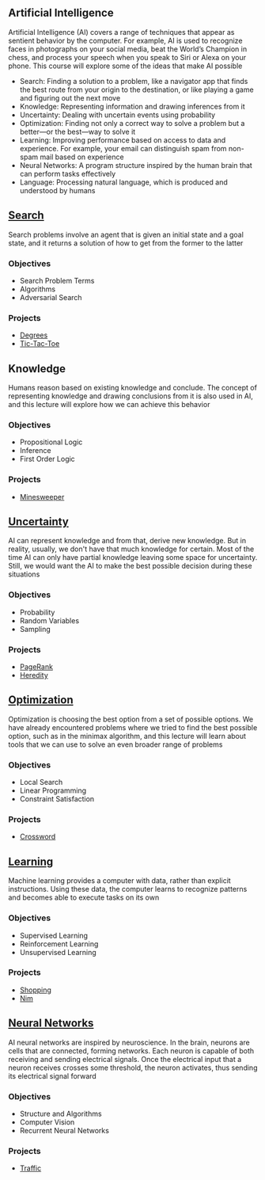## Artificial Intelligence

Artificial Intelligence (AI) covers a range of techniques that appear as sentient behavior by the computer. For example, AI is used to recognize faces in photographs on your social media, beat the World’s Champion in chess, and process your speech when you speak to Siri or Alexa on your phone. This course will explore some of the ideas that make AI possible

* Search: Finding a solution to a problem, like a navigator app that finds the best route from your origin to the destination, or like playing a game and figuring out the next move
* Knowledge: Representing information and drawing inferences from it
* Uncertainty: Dealing with uncertain events using probability
* Optimization: Finding not only a correct way to solve a problem but a better—or the best—way to solve it
* Learning: Improving performance based on access to data and experience. For example, your email can distinguish spam from non-spam mail based on experience
* Neural Networks: A program structure inspired by the human brain that can perform tasks effectively
* Language: Processing natural language, which is produced and understood by humans

## [Search](Search/)

Search problems involve an agent that is given an initial state and a goal state, and it returns a solution of how to get from the former to the latter

### Objectives

- Search Problem Terms
- Algorithms
- Adversarial Search

### Projects

- [Degrees](/Search/Degrees/)
- [Tic-Tac-Toe](/Search/Tictactoe/)

## Knowledge

Humans reason based on existing knowledge and conclude. The concept of representing knowledge and drawing conclusions from it is also used in AI, and this lecture will explore how we can achieve this behavior

### Objectives

- Propositional Logic
- Inference
- First Order Logic

### Projects

- [Minesweeper](/Knowledge/Minesweeper/)

## [Uncertainty](Uncertainty/)

AI can represent knowledge and from that, derive new knowledge. But in reality, usually, we don't have that much knowledge for certain. Most of the time AI can only have partial knowledge leaving some space for uncertainty. Still, we would want the AI to make the best possible decision during these situations

### Objectives

- Probability
- Random Variables
- Sampling

### Projects

- [PageRank](Uncertainty/Pagerank/)
- [Heredity](Uncertainty/Heredity/)

## [Optimization](Optimization/)

Optimization is choosing the best option from a set of possible options. We have already encountered problems where we tried to find the best possible option, such as in the minimax algorithm, and this lecture will learn about tools that we can use to solve an even broader range of problems

### Objectives

- Local Search
- Linear Programming
- Constraint Satisfaction

### Projects

- [Crossword](Optimization/Crossword/)

## [Learning](Learning/)

Machine learning provides a computer with data, rather than explicit instructions. Using these data, the computer learns to recognize patterns and becomes able to execute tasks on its own

### Objectives

- Supervised Learning
- Reinforcement Learning
- Unsupervised Learning

### Projects

- [Shopping](Learning/Shopping/)
- [Nim](Learning/Nim/)

## [Neural Networks](Neural_Networks/)

AI neural networks are inspired by neuroscience. In the brain, neurons are cells that are connected, forming networks. Each neuron is capable of both receiving and sending electrical signals. Once the electrical input that a neuron receives crosses some threshold, the neuron activates, thus sending its electrical signal forward

### Objectives

- Structure and Algorithms
- Computer Vision
- Recurrent Neural Networks

### Projects

- [Traffic](Neural_Networks/Traffic/)
